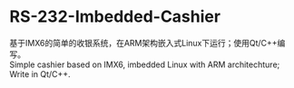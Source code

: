 # RS-232-Imbedded-Cashier
基于IMX6的简单的收银系统，在ARM架构嵌入式Linux下运行；使用Qt/C++编写。  
Simple cashier based on IMX6, imbedded Linux with ARM architechture; Write in Qt/C++.  
